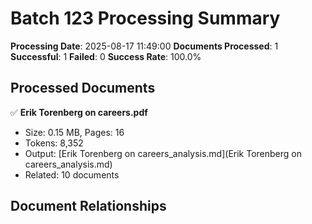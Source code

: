 # Batch 123 Processing Summary

**Processing Date**: 2025-08-17 11:49:00
**Documents Processed**: 1
**Successful**: 1
**Failed**: 0
**Success Rate**: 100.0%

## Processed Documents

✅ **Erik Torenberg on careers.pdf**
   - Size: 0.15 MB, Pages: 16
   - Tokens: 8,352
   - Output: [Erik Torenberg on careers_analysis.md](Erik Torenberg on careers_analysis.md)
   - Related: 10 documents

## Document Relationships
